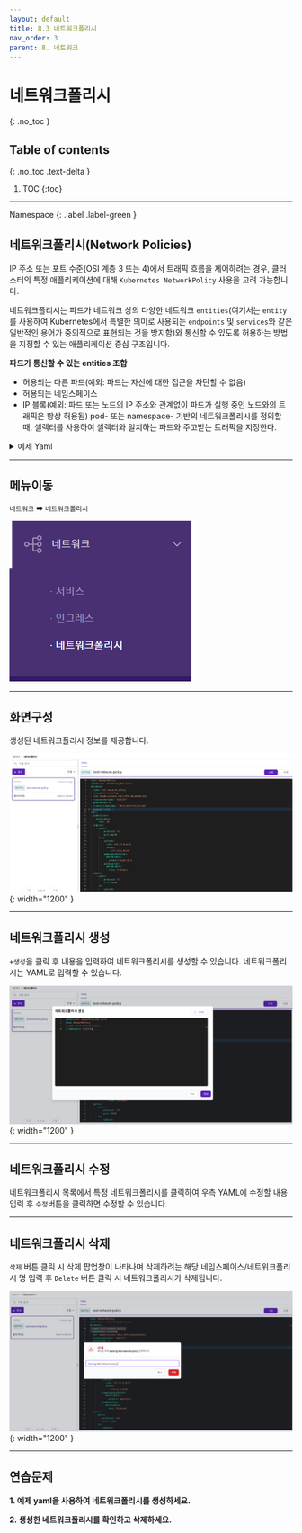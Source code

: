 ```yaml
---
layout: default
title: 8.3 네트워크폴리시
nav_order: 3
parent: 8. 네트워크
---
```


# 네트워크폴리시
{: .no_toc }

## Table of contents
{: .no_toc .text-delta }

1. TOC
{:toc}

---

<div class="code-example" markdown="1">
Namespace
{: .label .label-green }
</div>

## 네트워크폴리시(Network Policies)

IP 주소 또는 포트 수준(OSI 계층 3 또는 4)에서 트래픽 흐름을 제어하려는 경우, 클러스터의 특정 애플리케이션에 대해 `Kubernetes NetworkPolicy` 사용을 고려 가능합니다.

네트워크폴리시는 파드가 네트워크 상의 다양한 네트워크 `entities`(여기서는 `entity`를 사용하여 Kubernetes에서 특별한 의미로 사용되는 `endpoints` 및 `services`와 같은 일반적인 용어가 중의적으로 표현되는 것을 방지함)와 통신할 수 있도록 허용하는 방법을 지정할 수 있는 애플리케이션 중심 구조입니다.

**파드가 통신할 수 있는 entities 조합**

- 허용되는 다른 파드(예외: 파드는 자신에 대한 접근을 차단할 수 없음)
- 허용되는 네임스페이스
- IP 블록(예외: 파드 또는 노드의 IP 주소와 관계없이 파드가 실행 중인 노드와의 트래픽은 항상 허용됨)
pod- 또는 namespace- 기반의 네트워크폴리시를 정의할 때, 셀렉터를 사용하여 셀렉터와 일치하는 파드와 주고받는 트래픽을 지정한다.

<details>
<summary>예제 Yaml</summary>
  
{% highlight yaml %}
apiVersion: networking.k8s.io/v1
kind: NetworkPolicy
metadata:
  name: test-network-policy
  namespace: default
spec:
  podSelector:
    matchLabels:
      role: db
  policyTypes:
  - Ingress
  - Egress
  ingress:
  - from:
    - ipBlock:
        cidr: 172.17.0.0/16
        except:
        - 172.17.1.0/24
    - namespaceSelector:
        matchLabels:
          project: myproject
    - podSelector:
        matchLabels:
          role: frontend
    ports:
    - protocol: TCP
      port: 6379
  egress:
  - to:
    - ipBlock:
        cidr: 10.0.0.0/24
    ports:
    - protocol: TCP
      port: 5978
{% endhighlight %}
   
</details>




---

## 메뉴이동
`네트워크` ➡ `네트워크폴리시`

![network-003.png](/assets/images/network/network-003.png)

---

## 화면구성
생성된 네트워크폴리시 정보를 제공합니다.

![network-008.png](/assets/images/network/network-008.png){: width="1200" }

---

## 네트워크폴리시 생성
`+생성`을 클릭 후 내용을 입력하여 네트워크폴리시를 생성할 수 있습니다. 네트워크폴리시는 YAML로 입력할 수 있습니다.

![network-009.png](/assets/images/network/network-009.png){: width="1200" }

---

## 네트워크폴리시 수정
네트워크폴리시 목록에서 특정 네트워크폴리시를 클릭하여 우측 YAML에 수정할 내용 입력 후 `수정`버튼을 클릭하면 수정할 수 있습니다.

---

## 네트워크폴리시 삭제
`삭제` 버튼 클릭 시 삭제 팝업창이 나타나며 삭제하려는 해당 네임스페이스/네트워크폴리시 명 입력 후 `Delete` 버튼 클릭 시 네트워크폴리시가 삭제됩니다.

![networkpolicy-delete.png](/assets/images/network/networkpolicy-delete.png){: width="1200" }

---
## 연습문제

**1. 예제 yaml을 사용하여 네트워크폴리시를 생성하세요.**

**2. 생성한 네트워크폴리시를 확인하고 삭제하세요.**